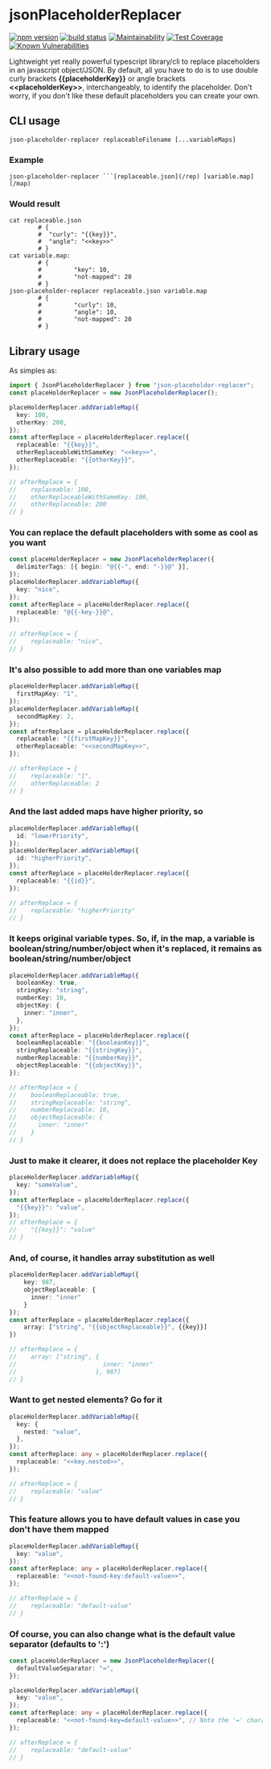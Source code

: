 # jsonPlaceholderReplacer

[![npm version](https://badge.fury.io/js/json-placeholder-replacer.svg)](https://badge.fury.io/js/json-placeholder-replacer)
[![build status](https://circleci.com/gh/virgs/jsonPlaceholderReplacer.svg?style=shield)](https://app.circleci.com/pipelines/github/virgs/jsonPlaceholderReplacer)
[![Maintainability](https://api.codeclimate.com/v1/badges/6e586ff6eb12a67da08e/maintainability)](https://codeclimate.com/github/lopidio/jsonPlaceholderReplacer/maintainability)
[![Test Coverage](https://api.codeclimate.com/v1/badges/6e586ff6eb12a67da08e/test_coverage)](https://codeclimate.com/github/lopidio/jsonPlaceholderReplacer/test_coverage)
[![Known Vulnerabilities](https://snyk.io/test/github/virgs/jsonPlaceholderReplacer/badge.svg)](https://app.snyk.io/)

Lightweight yet really powerful typescript library/cli to replace placeholders in an javascript object/JSON.
By default, all you have to do is to use double curly brackets **{{**placeholderKey**}}** or angle brackets **<<**placeholderKey**>>**, interchangeably, to identify the placeholder.
Don't worry, if you don't like these default placeholders you can create your own.

## CLI usage

```shell
json-placeholder-replacer replaceableFilename [...variableMaps]
```

### Example

````shell
json-placeholder-replacer ```[replaceable.json](/rep) [variable.map](/map)
````

### Would result

```shell
cat replaceable.json
        # {
        #  "curly": "{{key}}",
        #  "angle": "<<key>>"
        # }
cat variable.map:
        # {
        #         "key": 10,
        #         "not-mapped": 20
        # }
json-placeholder-replacer replaceable.json variable.map
        # {
        #         "curly": 10,
        #         "angle": 10,
        #         "not-mapped": 20
        # }
```

## Library usage

As simples as:

```typescript
import { JsonPlaceholderReplacer } from "json-placeholder-replacer";
const placeHolderReplacer = new JsonPlaceholderReplacer();

placeHolderReplacer.addVariableMap({
  key: 100,
  otherKey: 200,
});
const afterReplace = placeHolderReplacer.replace({
  replaceable: "{{key}}",
  otherReplaceableWithSameKey: "<<key>>",
  otherReplaceable: "{{otherKey}}",
});

// afterReplace = {
//    replaceable: 100,
//    otherReplaceableWithSameKey: 100,
//    otherReplaceable: 200
// }
```

### You can replace the default placeholders with some as cool as you want

```typescript
const placeHolderReplacer = new JsonPlaceholderReplacer({
  delimiterTags: [{ begin: "@{{-", end: "-}}@" }],
});
placeHolderReplacer.addVariableMap({
  key: "nice",
});
const afterReplace = placeHolderReplacer.replace({
  replaceable: "@{{-key-}}@",
});

// afterReplace = {
//    replaceable: "nice",
// }
```

### It's also possible to add more than one variables map

```typescript
placeHolderReplacer.addVariableMap({
  firstMapKey: "1",
});
placeHolderReplacer.addVariableMap({
  secondMapKey: 2,
});
const afterReplace = placeHolderReplacer.replace({
  replaceable: "{{firstMapKey}}",
  otherReplaceable: "<<secondMapKey>>",
});

// afterReplace = {
//    replaceable: "1",
//    otherReplaceable: 2
// }
```

### And the last added maps have higher priority, so

```typescript
placeHolderReplacer.addVariableMap({
  id: "lowerPriority",
});
placeHolderReplacer.addVariableMap({
  id: "higherPriority",
});
const afterReplace = placeHolderReplacer.replace({
  replaceable: "{{id}}",
});

// afterReplace = {
//    replaceable: "higherPriority"
// }
```

### It keeps original variable types. So, if, in the map, a variable is boolean/string/number/object when it's replaced, it remains as boolean/string/number/object

```typescript
placeHolderReplacer.addVariableMap({
  booleanKey: true,
  stringKey: "string",
  numberKey: 10,
  objectKey: {
    inner: "inner",
  },
});
const afterReplace = placeHolderReplacer.replace({
  booleanReplaceable: "{{booleanKey}}",
  stringReplaceable: "{{stringKey}}",
  numberReplaceable: "{{numberKey}}",
  objectReplaceable: "{{objectKey}}",
});

// afterReplace = {
//    booleanReplaceable: true,
//    stringReplaceable: "string",
//    numberReplaceable: 10,
//    objectReplaceable: {
//      inner: "inner"
//    }
// }
```

### Just to make it clearer, it does not replace the placeholder Key

```typescript
placeHolderReplacer.addVariableMap({
  key: "someValue",
});
const afterReplace = placeHolderReplacer.replace({
  "{{key}}": "value",
});
// afterReplace = {
//    "{{key}}": "value"
// }
```

### And, of course, it handles array substitution as well

```typescript
placeHolderReplacer.addVariableMap({
    key: 987,
    objectReplaceable: {
      inner: "inner"
    }
});
const afterReplace = placeHolderReplacer.replace({
    array: ["string", "{{objectReplaceable}}", {{key}}]
})

// afterReplace = {
//    array: ["string", {
//                        inner: "inner"
//                      }, 987]
// }
```

### Want to get nested elements? Go for it

```typescript
placeHolderReplacer.addVariableMap({
  key: {
    nested: "value",
  },
});
const afterReplace: any = placeHolderReplacer.replace({
  replaceable: "<<key.nested>>",
});

// afterReplace = {
//    replaceable: "value"
// }
```

### This feature allows you to have default values in case you don't have them mapped

```typescript
placeHolderReplacer.addVariableMap({
  key: "value",
});
const afterReplace: any = placeHolderReplacer.replace({
  replaceable: "<<not-found-key:default-value>>",
});

// afterReplace = {
//    replaceable: "default-value"
// }
```

### Of course, you can also change what is the default value separator (defaults to ':')

```typescript
const placeHolderReplacer = new JsonPlaceholderReplacer({
  defaultValueSeparator: "=",
});

placeHolderReplacer.addVariableMap({
  key: "value",
});
const afterReplace: any = placeHolderReplacer.replace({
  replaceable: "<<not-found-key=default-value>>", // Note the '=' character here
});

// afterReplace = {
//    replaceable: "default-value"
// }
```
